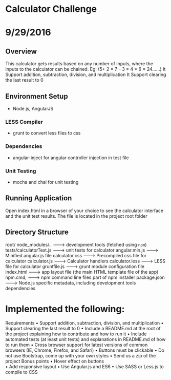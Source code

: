 ﻿# Calculator Challenge
# 9/29/2016

## Overview

This calculator gets results based on any number of inputs, where the inputs to the calculator can be chained.
Eg: (5+ 2 = 7 – 3 = 4 * 6 = 24……)
	It Support addition, subtraction, division, and multiplication
	It Support clearing the last result to 0 

## Environment Setup

- Node js, AngularJS
### LESS Compiler
- grunt to convert less files to css
### Dependencies
- angular-inject for angular controller injection in test file
### Unit Testing
- mocha and chai for unit testing

## Running Application
Open index.html in a browser of your choice to see the calculator interface and the unit test results.
The file is located in the project root folder

## Directory Structure
root/
	node_modules/.. 		---> development tools (fetched using `npm`)
	tests/calculatorTest.js ---> unit tests for calculator
	angular.min.js 			---> Minified angular.js file
	calculator.css 			---> Precompiled css file for calculator
	calculator.js 			---> Calculator handlers
	calculator.less 		---> LESS file for calculator
	gruntfile.js 			---> grunt module configuration file
	index.html 				---> app layout file (the main HTML template file of the app)
	npm.cmd, 			 	---> npm command line files part of npm installer
	package.json 			---> Node.js specific metadata, including development tools dependencies

# Implemented the following:

Requirements 
•	Support addition, subtraction, division, and multiplication 
•	Support clearing the last result to 0 
•	Include a README.md at the root of the project explaining how to contribute and how to run it 
•	Include automated tests (at least unit tests) and explanations in README.md of how to run them 
•	Cross browser support for latest versions of common browsers (IE, Chrome, Firefox, and Safari) 
•	Buttons must be clickable 
•	Do not use Bootstrap, come up with your own styles 
•	Send us a zip of the project
Bonus points 
•	Hover effect on buttons  
•	Add responsive layout 
•	Use Angular.js and ES6
•	Use SASS or Less.js to compile to CSS
